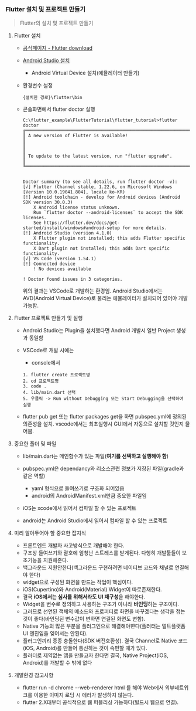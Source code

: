 ### Flutter 설치 및 프로젝트 만들기
> Flutter의 설치 및 프로젝트 만들기


1. Flutter 설치
    - [공식페이지 - Flutter download](https://flutter.dev/docs/get-started/install)
    - [Android Studio 설치](https://developer.android.com/studio)
        - Android Virtual Device 설치(에뮬레이터 만들기)
    - 환경변수 설정
       ~~~
       {설치한 경로}\flutter\bin
       ~~~
    - 콘솔화면에서 flutter doctor 실행   

        ~~~
        C:\flutter_example\FlutterTutorial\flutter_tutorial>flutter doctor
        ╔════════════════════════════════════════════════════════════════════════════╗
        ║ A new version of Flutter is available!                                     ║
        ║                                                                            ║
        ║ To update to the latest version, run "flutter upgrade".                    ║
        ╚════════════════════════════════════════════════════════════════════════════╝


        Doctor summary (to see all details, run flutter doctor -v):
        [√] Flutter (Channel stable, 1.22.6, on Microsoft Windows [Version 10.0.19041.804], locale ko-KR)
        [!] Android toolchain - develop for Android devices (Android SDK version 30.0.3)
            X Android license status unknown.
            Run `flutter doctor --android-licenses` to accept the SDK licenses.
            See https://flutter.dev/docs/get-started/install/windows#android-setup for more details.
        [!] Android Studio (version 4.1.0)
            X Flutter plugin not installed; this adds Flutter specific functionality.
            X Dart plugin not installed; this adds Dart specific functionality.
        [√] VS Code (version 1.54.1)
        [!] Connected device
            ! No devices available

        ! Doctor found issues in 3 categories.

        ~~~
        위의 결과는 VSCode로 개발하는 환경임. Android Studio에서는 AVD(Android Virtual Device)로 불리는 에뮬레이터가 설치되어 있어야 개발가능함.
         


2. Flutter 프로젝트 만들기 및 실행
    - Android Studio는 Plugin을 설치했다면 Android 개발시 일반 Project 생성과 동일함
    - VSCode로 개발 시에는 
        - console에서  
        ~~~
        1. flutter create 프로젝트명 
        2. cd 프로젝트명
        3. code .
        4. lib/main.dart 선택
        5. 우클릭 -> Run without Debugging 또는 Start Debugging을 선택하여 실행
        ~~~

    - flutter pub get 또는 flutter packages get을 하면 pubspec.yml에 정의된 의존성을 설치. vscode에서는 최초실행시 GUI에서 자동으로 설치할 것인지 물어봄.
    


3. 중요한 폴더 및 파일
    - lib/main.dart는 메인함수가 있는 파일(**여기를 선택하고 실행해야 함**)
    - pubspec.yml은 dependancy와 리소스관련 정보가 저장된 파일(gradle과 같은 역할)
        - yaml 형식으로 들여쓰기로 구조화 되어있음
        - android의 AndroidManifest.xml만큼 중요한 파일임

    - iOS는 xcode에서 읽어서 컴파일 할 수 있는 프로젝트
    - android는 Android Studio에서 읽어서 컴파일 할 수 있는 프로젝트

4. 미리 알아두어야 할 중요한 잡지식
    - 프론트엔드 개발자 사고방식으로 개발해야 한다.
    - 구조상 들여쓰기와 괄호에 엄청난 스트레스를 받게된다. 다행히 개발툴들이 보조기능을 지원해준다.
    - 백그라운드 지원안한다(백그라운드 구현하려면 네이티브 코드와 채널로 연결해야 한다)
    - widget으로 구성된 화면을 만드는 작업이 핵심이다.
    - iOS(Cupertino)와 Android(Material) Widget이 따로존재한다.
    - 결국 **iOS에서는 심사를 위해서라도 UI 재구성**을 해야한다.
    - Widget을 변수로 정의하고 사용하는 구조가 아니라 **바인딩**하는 구조이다.
    - 그러므로 선언된 객체의 메소드와 프로퍼티로 화면을 바꾸겠다는 생각을 접는 것이 좋다(바인딩된 변수값이 변하면 연결된 화면도 변함).
    - Native 기능의 많은 부분을 플러그인으로 해결해야햔다(플러터는 멀트플랫폼 UI 엔진임을 잊어서는 안된다).
    - 플러그인끼리 종종 충돌한다(SDK 버전호환성). 결국 Channel로 Native 코드(iOS, Android)를 만들어 통신하는 것이 속편할 때가 있다.
    - 플러터로 제약없는 앱을 만들고자 한다면 결국, Native Project(iOS, Android)를 개발할 수 밖에 없다


5. 개발환경 참고사항
    - flutter run -d chrome --web-renderer html 를 해야 Web에서 외부네트워크를 이용한 이미지 로딩 시 에러가 발생하지 않는다.  
    - flutter 2.X대부터 공식적으로 웹 퍼블리싱 가능하다(빌드시 웹으로 연결). 